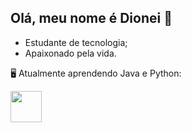 ## Olá, meu nome é Dionei 👋
 - Estudante de tecnologia;
 - Apaixonado pela vida.
 
  🖥️ Atualmente aprendendo Java e Python:
  
 <img width ='50' heigth='50' src="https://cdn.jsdelivr.net/gh/devicons/devicon/icons/adonisjs/adonisjs-original.svg" />
          

            
          
           
          
          
          

